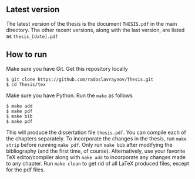 ## Latest version

The latest version of the thesis is the document `THESIS.pdf` in the main directory.
The other recent versions, along with the last version, are listed as `thesis_[date].pdf`

## How to run

Make sure you have Git. Get this repository locally

    $ git clone https://github.com/radoslavraynov/Thesis.git
	$ cd Thesis/tex

Make sure you have Python. Run the `make` as follows

    $ make add
	$ make pdf
	$ make bib
	$ make pdf

This will produce the dissertation file `thesis.pdf`.
You can compile each of the chapters separately.
To incorporate the changes in the thesis, run `make strip` before running `make pdf`.
Only run `make bib` after modifying the bibliography (and the first time, of course).
Alternatively, use your favorite TeX editor/compiler along with
`make add` to incorporate any changes made to any chapter.
Run `make clean` to get rid of all LaTeX produced files, except for the pdf files.